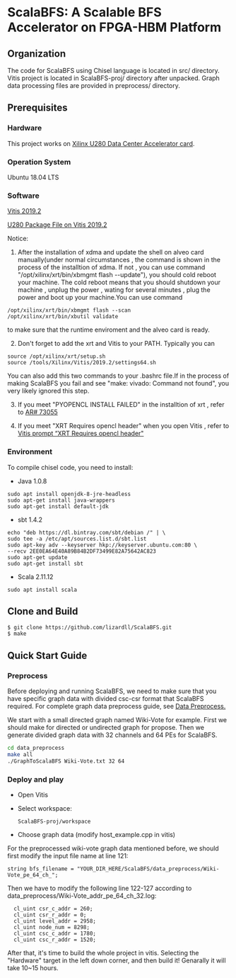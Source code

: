 # ScalaBFS: A Scalable BFS Accelerator on FPGA-HBM Platform

## Organization

The code for ScalaBFS using Chisel language is located in src/ directory. Vitis project is located in ScalaBFS-proj/ directory after unpacked. Graph data processing files are provided in preprocess/ directory.

## Prerequisites

### Hardware

This project works on [Xilinx U280 Data Center Accelerator card](https://www.xilinx.com/products/boards-and-kits/alveo/u280.html).

### Operation System

Ubuntu 18.04 LTS

### Software

[Vitis 2019.2](https://www.xilinx.com/support/download/index.html/content/xilinx/en/downloadNav/vitis/2019-2.html)

[U280 Package File on Vitis 2019.2](https://www.xilinx.com/products/boards-and-kits/alveo/u280.html#gettingStarted)

Notice:

1. After the installation of xdma and update the shell on alveo card manually(under normal circumstances , the command is shown in the process of the installtion of xdma. If not , you can use command "/opt/xilinx/xrt/bin/xbmgmt flash --update"), you should cold reboot your machine. The cold reboot means that you should shutdown your machine , unplug the power , wating for several minutes , plug the power and boot up your machine.You can use command 

```
/opt/xilinx/xrt/bin/xbmgmt flash --scan
/opt/xilinx/xrt/bin/xbutil validate
```

to make sure that the runtime enviroment and the alveo card is ready.

2. Don't forget to add the xrt and Vitis to your PATH. Typically you can 

```
source /opt/xilinx/xrt/setup.sh
source /tools/Xilinx/Vitis/2019.2/settings64.sh
```

You can also add this two commands to your .bashrc file.If in the process of making ScalaBFS you fail and see "make: vivado: Command not found", you very likely ignored this step.

3. If you meet "PYOPENCL INSTALL FAILED" in the installtion of xrt , refer to [AR# 73055](https://www.xilinx.com/support/answers/73055.html)

4. If you meet "XRT Requires opencl header" when you open Vitis , refer to [Vitis prompt “XRT Requires opencl header"](https://forums.xilinx.com/t5/Vitis-Acceleration-SDAccel-SDSoC/Vitis-prompt-XRT-Requires-opencl-header-quot/td-p/1087072)
### Environment

To compile chisel code, you need to install:

- Java 1.0.8

```
sudo apt install openjdk-8-jre-headless
sudo apt-get install java-wrappers    
sudo apt-get install default-jdk
```

- sbt 1.4.2

```
echo "deb https://dl.bintray.com/sbt/debian /" | \
sudo tee -a /etc/apt/sources.list.d/sbt.list
sudo apt-key adv --keyserver hkp://keyserver.ubuntu.com:80 \
--recv 2EE0EA64E40A89B84B2DF73499E82A75642AC823
sudo apt-get update
sudo apt-get install sbt
```

- Scala 2.11.12

```
sudo apt install scala
```

## Clone and Build 

```
$ git clone https://github.com/lizardll/ScalaBFS.git
$ make
```

## Quick Start Guide

### Preprocess

Before deploying and running ScalaBFS, we need to make sure that you have specific graph data with divided csc-csr format that ScalaBFS required.  For complete graph data preprocess guide, see [Data Preprocess.](https://github.com/lizardll/ScalaBFS/tree/master/data_preprocess)

We start with a small directed graph named Wiki-Vote for example. First we should make for directed or undirected graph for propose. Then we generate divided graph data with 32 channels and 64 PEs for ScalaBFS.

```bash
cd data_preprocess
make all
./GraphToScalaBFS Wiki-Vote.txt 32 64
```



### Deploy and play

- Open Vitis

- Select workspace:

  ```
  ScalaBFS-proj/workspace
  ```

- Choose graph data (modify host_example.cpp in vitis)

For the preprocessed wiki-vote graph data mentioned before, we should first modify the input file name at line 121:

  ```
  string bfs_filename = "YOUR_DIR_HERE/ScalaBFS/data_preprocess/Wiki-Vote_pe_64_ch_";
  ```

Then we have to modify the following line 122-127 according to data_preprocess/Wiki-Vote_addr_pe_64_ch_32.log:

  ```
    cl_uint csr_c_addr = 260;
    cl_uint csr_r_addr = 0;
    cl_uint level_addr = 2958;
    cl_uint node_num = 8298;
    cl_uint csc_c_addr = 1780;
    cl_uint csc_r_addr = 1520;
  ```
  
After that, it's time to build the whole project in vitis. Selecting the "Hardware" target in the left down corner, and then build it! Genarally it will take 10~15 hours.
  
